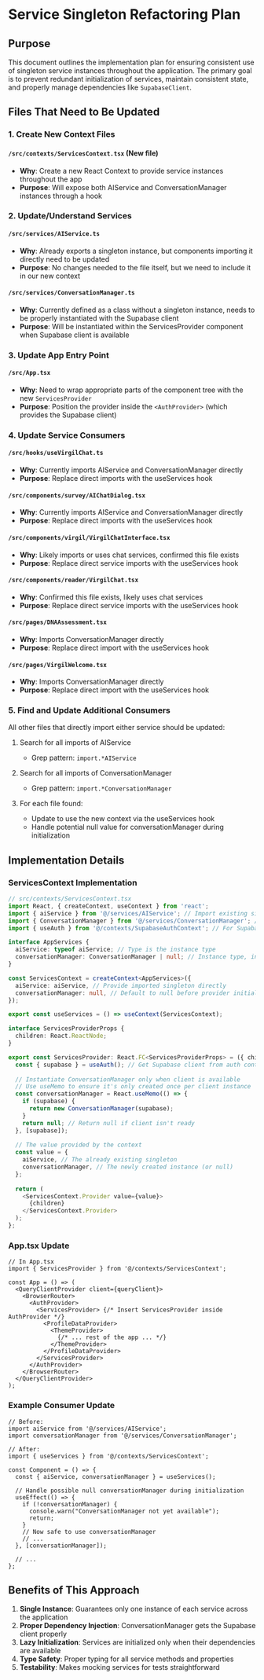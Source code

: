 # Service Singleton Refactoring Plan

## Purpose

This document outlines the implementation plan for ensuring consistent use of singleton service instances throughout the application. The primary goal is to prevent redundant initialization of services, maintain consistent state, and properly manage dependencies like `SupabaseClient`.

## Files That Need to Be Updated

### 1. Create New Context Files

#### `/src/contexts/ServicesContext.tsx` (New file)
- **Why**: Create a new React Context to provide service instances throughout the app
- **Purpose**: Will expose both AIService and ConversationManager instances through a hook

### 2. Update/Understand Services

#### `/src/services/AIService.ts`
- **Why**: Already exports a singleton instance, but components importing it directly need to be updated
- **Purpose**: No changes needed to the file itself, but we need to include it in our new context

#### `/src/services/ConversationManager.ts`
- **Why**: Currently defined as a class without a singleton instance, needs to be properly instantiated with the Supabase client
- **Purpose**: Will be instantiated within the ServicesProvider component when Supabase client is available

### 3. Update App Entry Point

#### `/src/App.tsx`
- **Why**: Need to wrap appropriate parts of the component tree with the new `ServicesProvider`
- **Purpose**: Position the provider inside the `<AuthProvider>` (which provides the Supabase client)

### 4. Update Service Consumers

#### `/src/hooks/useVirgilChat.ts`
- **Why**: Currently imports AIService and ConversationManager directly
- **Purpose**: Replace direct imports with the useServices hook

#### `/src/components/survey/AIChatDialog.tsx`
- **Why**: Currently imports AIService and ConversationManager directly
- **Purpose**: Replace direct imports with the useServices hook

#### `/src/components/virgil/VirgilChatInterface.tsx`
- **Why**: Likely imports or uses chat services, confirmed this file exists
- **Purpose**: Replace direct service imports with the useServices hook

#### `/src/components/reader/VirgilChat.tsx`
- **Why**: Confirmed this file exists, likely uses chat services
- **Purpose**: Replace direct service imports with the useServices hook

#### `/src/pages/DNAAssessment.tsx`
- **Why**: Imports ConversationManager directly
- **Purpose**: Replace direct import with the useServices hook

#### `/src/pages/VirgilWelcome.tsx`
- **Why**: Imports ConversationManager directly
- **Purpose**: Replace direct import with the useServices hook

### 5. Find and Update Additional Consumers

All other files that directly import either service should be updated:

1. Search for all imports of AIService
   - Grep pattern: `import.*AIService`
   
2. Search for all imports of ConversationManager
   - Grep pattern: `import.*ConversationManager`
   
3. For each file found:
   - Update to use the new context via the useServices hook
   - Handle potential null value for conversationManager during initialization

## Implementation Details

### ServicesContext Implementation

```typescript
// src/contexts/ServicesContext.tsx
import React, { createContext, useContext } from 'react';
import { aiService } from '@/services/AIService'; // Import existing singleton
import { ConversationManager } from '@/services/ConversationManager'; // Import class
import { useAuth } from '@/contexts/SupabaseAuthContext'; // For Supabase client access

interface AppServices {
  aiService: typeof aiService; // Type is the instance type
  conversationManager: ConversationManager | null; // Instance type, initially null
}

const ServicesContext = createContext<AppServices>({
  aiService: aiService, // Provide imported singleton directly
  conversationManager: null, // Default to null before provider initializes
});

export const useServices = () => useContext(ServicesContext);

interface ServicesProviderProps {
  children: React.ReactNode;
}

export const ServicesProvider: React.FC<ServicesProviderProps> = ({ children }) => {
  const { supabase } = useAuth(); // Get Supabase client from auth context
  
  // Instantiate ConversationManager only when client is available
  // Use useMemo to ensure it's only created once per client instance
  const conversationManager = React.useMemo(() => {
    if (supabase) {
      return new ConversationManager(supabase);
    }
    return null; // Return null if client isn't ready
  }, [supabase]);
  
  // The value provided by the context
  const value = {
    aiService, // The already existing singleton
    conversationManager, // The newly created instance (or null)
  };
  
  return (
    <ServicesContext.Provider value={value}>
      {children}
    </ServicesContext.Provider>
  );
};
```

### App.tsx Update

```tsx
// In App.tsx
import { ServicesProvider } from '@/contexts/ServicesContext';

const App = () => (
  <QueryClientProvider client={queryClient}>
    <BrowserRouter>
      <AuthProvider>
        <ServicesProvider> {/* Insert ServicesProvider inside AuthProvider */}
          <ProfileDataProvider>
            <ThemeProvider>
              {/* ... rest of the app ... */}
            </ThemeProvider>
          </ProfileDataProvider>
        </ServicesProvider>
      </AuthProvider>
    </BrowserRouter>
  </QueryClientProvider>
);
```

### Example Consumer Update

```tsx
// Before:
import aiService from '@/services/AIService';
import conversationManager from '@/services/ConversationManager';

// After:
import { useServices } from '@/contexts/ServicesContext';

const Component = () => {
  const { aiService, conversationManager } = useServices();
  
  // Handle possible null conversationManager during initialization
  useEffect(() => {
    if (!conversationManager) {
      console.warn("ConversationManager not yet available");
      return;
    }
    // Now safe to use conversationManager
    // ...
  }, [conversationManager]);
  
  // ...
};
```

## Benefits of This Approach

1. **Single Instance**: Guarantees only one instance of each service across the application
2. **Proper Dependency Injection**: ConversationManager gets the Supabase client properly
3. **Lazy Initialization**: Services are initialized only when their dependencies are available
4. **Type Safety**: Proper typing for all service methods and properties
5. **Testability**: Makes mocking services for tests straightforward